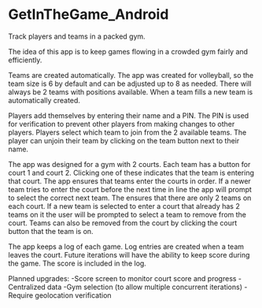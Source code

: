 # GetInTheGame_Android
Track players and teams in a packed gym.

The idea of this app is to keep games flowing in a crowded gym fairly and efficiently.

Teams are created automatically. The app was created for volleyball, so the team size is 6 by default and can be adjusted up to 8 as needed.
There will always be 2 teams with positions available. When a team fills a new team is automatically created.

Players add themselves by entering their name and a PIN. The PIN is used for verification to prevent other players from making changes to other players.
Players select which team to join from the 2 available teams. The player can unjoin their team by clicking on the team button next to their name.

The app was designed for a gym with 2 courts. Each team has a button for court 1 and court 2. Clicking one of these indicates that the team is entering that court.
The app ensures that teams enter the courts in order. If a newer team tries to enter the court before the next time in line the app will prompt to select the correct next team.
The ensures that there are only 2 teams on each court. If a new team is selected to enter a court that already has 2 teams on it the user will be prompted to select a team to remove from the court.
Teams can also be removed from the court by clicking the court button that the team is on.

The app keeps a log of each game. Log entries are created when a team leaves the court.
Future iterations will have the ability to keep score during the game. The score is included in the log.

Planned upgrades:
-Score screen to monitor court score and progress
-Centralized data
-Gym selection (to allow multiple concurrent iterations)
-Require geolocation verification
